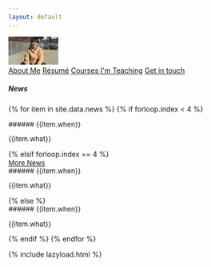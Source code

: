 ```yaml
---
layout: default
---
```


<img alt="Shinwoo Kim" src="./assets/img/hero-bg_small.webp" data-echo="./assets/img/hero-bg.webp" class="figure-img img-fluid rounded" loading="lazy" >

<div class="text-center mb-1">
  <a class="btn btn-outline-dark my-1" href="{{ '/about/' | prepend: site.baseurl }}">About Me</a>
  <a class="btn btn-outline-dark my-1" href="{{ '/resume/' | prepend: site.baseurl }}">Résumé</a>
  <a class="btn btn-outline-dark my-1" href="{{ '/teaching/' | prepend: site.baseurl }}">Courses I'm Teaching</a>
  <a class="btn btn-outline-dark my-1" href="{{ '/contact/' | prepend: site.baseurl }}">Get in touch</a>
</div>

##### News
{% for item in site.data.news %}
{% if forloop.index < 4 %}
<div class="row font-85">
  <div class="col-2" markdown="1">
###### {{item.when}}
  </div>
  <div class="col-10">
    <p markdown="1">{{item.what}}</p>
  </div>
</div>
{% elsif forloop.index == 4 %}
<div class="text-center">
 <a id="news-btn" data-bs-toggle="collapse" href="#news-content" role="button" aria-expanded="false" aria-controls="news-content" style="font-size: 0.85rem;" onclick="document.getElementById('news-btn').style.display = 'none';">
    More News
  </a>
</div>
<div class="collapse">
  <div class="row font-85">
  <div class="col-2" markdown="1">
###### {{item.when}}
  </div>
    <div class="col-10">
      <p markdown="1">{{item.what}}</p>
    </div>
  </div>
</div>
<div class="collapse" id="news-content">
{% else %}
  <div class="row font-85">
     <div class="col-2" markdown="1">
###### {{item.when}}
  </div>
    <div class="col-10">
      <p markdown="1">{{item.what}}</p>
    </div>
  </div>
{% endif %}
{% endfor %}
</div>

<style>
h6{font-size: 0.85rem; font-weight: bold;}
.font-85{font-size: 0.85rem;}
</style>

{% include lazyload.html %}

